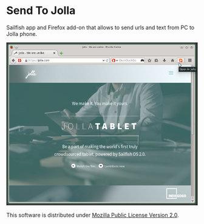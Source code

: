 # Send To Jolla

Sailfish app and Firefox add-on that allows to send 
urls and text from PC to Jolla phone.

![Send To Jolla add-on](https://github.com/mkiol/SendToJolla/raw/master/img2.png)

This software is distributed under 
[Mozilla Public License Version 2.0](https://www.mozilla.org/MPL/2.0/).
